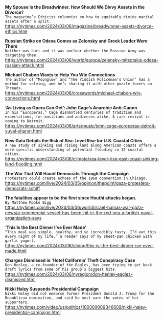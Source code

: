 **My Spouse Is the Breadwinner. How Should We Divvy Assets in the Divorce?**\
`The magazine’s Ethicist columnist on how to equitably divide marital assets after a split.`\
https://nytimes.com/2024/03/06/magazine/breadwinner-assets-divorce-ethics.html

**Russian Strike on Odesa Comes as Zelensky and Greek Leader Were There**\
`Neither was hurt and it was unclear whether the Russian Army was targeting them.`\
https://nytimes.com/2024/03/06/world/europe/zelensky-mitsotakis-odesa-russian-attack.html

**Michael Chabon Wants to Help You Win Connections**\
`The author of “Moonglow” and “The Yiddish Policeman’s Union” has a method for solving, and he’s sharing it with other puzzle lovers on Threads.`\
https://nytimes.com/2024/03/06/crosswords/michael-chabon-win-connections.html

**‘As Living as Opera Can Get’: John Cage’s Anarchic Anti-Canon**\
`In his “Europeras,” Cage dismantled centuries of tradition and expectations, for musicians and audiences alike. A rare revival is coming to Detroit.`\
https://nytimes.com/2024/03/06/arts/music/john-cage-europeras-detroit-yuval-sharon.html

**New Data Details the Risk of Sea-Level Rise for U.S. Coastal Cities**\
`A new study of sinking and rising land along American coasts offers a more specific understanding of potential flooding in 32 coastal cities.`\
https://nytimes.com/2024/03/06/climate/sea-level-rise-east-coast-sinking-land-flooding.html

**The War That Will Haunt Democrats Through the Campaign**\
`Protesters could create echoes of the 1968 convention in Chicago.`\
https://nytimes.com/live/2024/03/05/opinion/thepoint/gaza-protesters-democrats-schiff

**The fatalities appear to be the first since Houthi attacks began.**\
`By Matthew Mpoke Bigg`\
https://nytimes.com/live/2024/03/06/world/israel-hamas-war-gaza-news/a-commercial-vessel-has-been-hit-in-the-red-sea-a-british-naval-organization-says

**‘This Is the Best Dinner I’ve Ever Made’**\
`“This meal was simple, healthy, and so incredibly tasty. I’d eat this every night of my life,” a reader says of my sheet-pan chicken with garlic yogurt.`\
https://nytimes.com/2024/03/06/dining/this-is-the-best-dinner-ive-ever-made.html

**Charges Dismissed in ‘Hotel California’ Theft Conspiracy Case**\
`Don Henley, a co-founder of the Eagles, has been trying to get back draft lyrics from some of his group’s biggest hits.`\
https://nytimes.com/2024/03/06/nyregion/don-henley-eagles-dismissed.html

**Nikki Haley Suspends Presidential Campaign**\
`Nikki Haley did not endorse former President Donald J. Trump for the Republican nomination, and said he must earn the votes of her supporters.`\
https://nytimes.com/video/us/politics/100000009346609/nikki-haley-presidential-campaign.html

